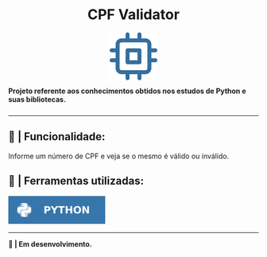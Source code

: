 <h1 align="center">CPF Validator</h1>

<div align="center">
    <img src="./public/img/cpu.svg">
</div>

<div style="padding: 10px 0px">
<b>Projeto referente aos conhecimentos obtidos nos estudos de Python e suas bibliotecas.</b>
</div>

---

<h2> 🔖 | Funcionalidade:</h2>

<p>Informe um número de CPF e veja se o mesmo é válido ou inválido.</p>

<h2> 🔧 | Ferramentas utilizadas:</h2>

<a href="https://www.python.org/doc/" target="_blank"><img src="./public/img/python.svg"></a>

---

<b>🔄 | Em desenvolvimento.</b>
